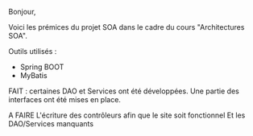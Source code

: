 Bonjour,

Voici les prémices du projet SOA dans le cadre du cours "Architectures SOA".

Outils utilisés :
- Spring BOOT
- MyBatis


FAIT :
certaines DAO et Services ont été développées. 
Une partie des interfaces ont été mises en place.

A FAIRE
L'écriture des contrôleurs afin que le site soit fonctionnel
Et les DAO/Services manquants


